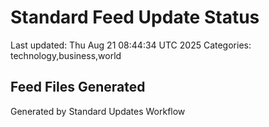 # Standard Feed Update Status
Last updated: Thu Aug 21 08:44:34 UTC 2025
Categories: technology,business,world

## Feed Files Generated

Generated by Standard Updates Workflow
